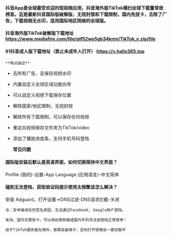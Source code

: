 #### 抖音App是全球最受欢迎的短视频应用，抖音海外版TikTok横扫全球下载量常居榜首。这是最新抖音国际版破解版，无视封锁和下载限制，国内免拔卡，去除了广告，下载视频无水印，适用国际地区网络的全球版。

#### 抖音海外版TikTok破解版下载地址  https://www.mediafire.com/file/qif52wo5gb34kmn/TikTok_v.zip/file
#### 91抖音成人版下载地址（禁止未成年人打开） https://v.hallo365.top 

	

	**特点描述**

- 去所有广告、去保存视频水印

- 内置自定义全球区域功能向导

- 可以自定义视频下载保存位置

- 解除国家/地区限制，无视封锁

- 解除所有下载限制，可以保存任何视频

- 重定向视频保存文件夹为TikTok/video

- 添加了播放进度条，支持手机号码登陆

	**常见问题**

#### 国际版安装后默认是英语界面，如何切换简体中文界面？

Profile (我的)-设置-App Language (应用语言)-中文简体

#### 碰到无法登陆，获取验证码提示使用太频繁该怎么解决？

安装 Adguard，打开设置-&gt;DNS过滤-DNS请求拦截-关闭

	注：安卓编译后的签名原因，无法通过Facebook, Google账户登陆。

	亲测，国内无需拔卡，可以用谷歌邮箱或国内手机号注册登陆正常使用！

	由于TikTok服务器在境外，故需自备梯子，否则打开很慢会一直加载中
